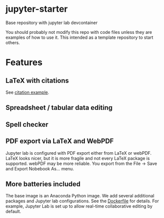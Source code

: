 # jupyter-starter
Base repository with jupyter lab devcontainer

You should probably not modify this repo with code files unless they are examples of how to use it. This intended as a template repository to start others.

# Features

## LaTeX with citations

See [citation example](./examples/citations.ipynb).

## Spreadsheet / tabular data editing

## Spell checker

## PDF export via LaTeX and WebPDF

Jupyter lab is configured with PDF export either from LaTeX or webPDF. LaTeX looks nicer, but it is more fragile and not every LaTeX package is supported. webPDF may be more reliable. You export from the File -> Save and Export Nobebook As... menu.

## More batteries included

The base image is an Anaconda Python image. We add several additional packages and Jupyter lab configurations. See the [Dockerfile](./.devcontainer/Dockerfile) for details. For example, Jupyter Lab is set up to allow real-time collaborative editing by default.